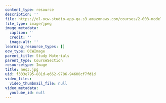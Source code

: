 ```yaml
---
content_type: resource
description: ''
file: https://ol-ocw-studio-app-qa.s3.amazonaws.com/courses/2-003-modeling-dynamics-and-control-i-spring-2005/f333e795881de662978694600cf7fd1d_neq3.jpg
file_type: image/jpeg
image_metadata:
  caption: ''
  credit: ''
  image-alt: ''
learning_resource_types: []
ocw_type: OCWImage
parent_title: Study Materials
parent_type: CourseSection
resourcetype: Image
title: neq3.jpg
uid: f333e795-881d-e662-9786-94600cf7fd1d
video_files:
  video_thumbnail_file: null
video_metadata:
  youtube_id: null
---
```

